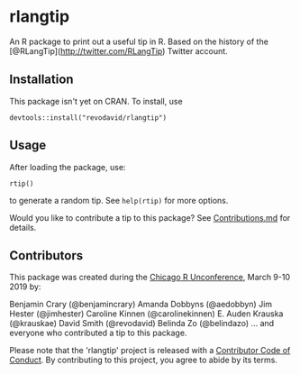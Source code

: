 
<!-- README.md is generated from README.Rmd. Please edit that file -->
rlangtip
========

An R package to print out a useful tip in R. Based on the history of the \[@RLangTip\](<http://twitter.com/RLangTip>) Twitter account.

Installation
------------

This package isn't yet on CRAN. To install, use

    devtools::install("revodavid/rlangtip")

Usage
-----

After loading the package, use:

    rtip()

to generate a random tip. See `help(rtip)` for more options.

Would you like to contribute a tip to this package? See [Contributions.md](Contributions.md) for details.

Contributors
------------

This package was created during the [Chicago R Unconference](https://chirunconf.github.io/), March 9-10 2019 by:

Benjamin Crary (@benjamincrary)
Amanda Dobbyns (@aedobbyn)
Jim Hester (@jimhester)
Caroline Kinnen (@carolinekinnen) E. Auden Krauska (@krauskae) David Smith (@revodavid)
Belinda Zo (@belindazo)
... and everyone who contributed a tip to this package.

Please note that the 'rlangtip' project is released with a [Contributor Code of Conduct](CODE_OF_CONDUCT.md). By contributing to this project, you agree to abide by its terms.

